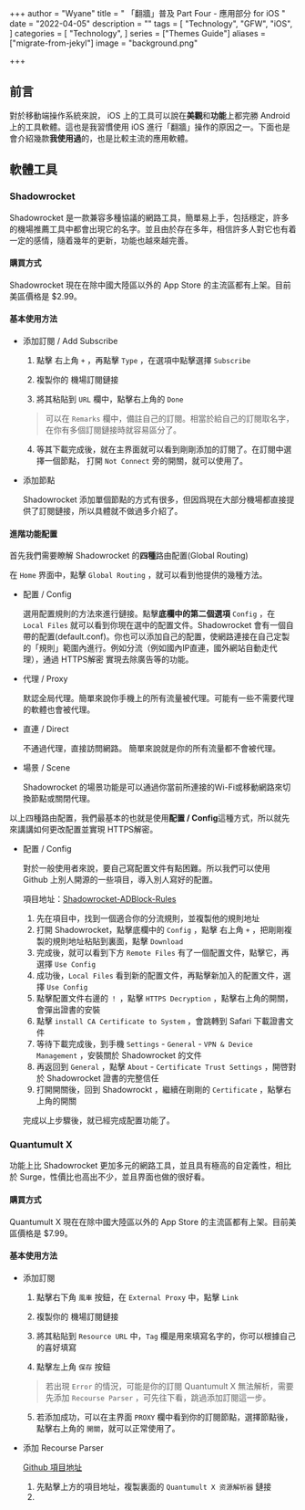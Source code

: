 +++
author = "Wyane"
title = " 「翻牆」普及 Part Four - 應用部分 for iOS "
date = "2022-04-05"
description = ""
tags = [
    "Technology",
    "GFW",
    "iOS",
]
categories = [
    "Technology",
]
series = ["Themes Guide"]
aliases = ["migrate-from-jekyl"]
image = "background.png"

+++

## 前言

  對於移動端操作系統來說， iOS 上的工具可以說在**美觀**和**功能**上都完勝 Android 上的工具軟體。這也是我習慣使用 iOS 進行「翻牆」操作的原因之一。下面也是會介紹幾款**我使用過**的，也是比較主流的應用軟體。

## 軟體工具

### Shadowrocket

Shadowrocket 是一款兼容多種協議的網路工具，簡單易上手，包括穩定，許多的機場推薦工具中都會出現它的名字。並且由於存在多年，相信許多人對它也有着一定的感情，隨着幾年的更新，功能也越來越完善。

#### 購買方式

Shadowrocket 現在在除中國大陸區以外的 App Store 的主流區都有上架。目前美區價格是 $2.99。

#### 基本使用方法

* 添加訂閱 / Add Subscribe

  1.  點擊 右上角 `+` ，再點擊 `Type` ，在選項中點擊選擇 `Subscribe` 

  2.  複製你的 機場訂閱鏈接

  3.  將其粘貼到 `URL` 欄中，點擊右上角的 `Done` 

     > 可以在 `Remarks` 欄中，備註自己的訂閱。相當於給自己的訂閱取名字，在你有多個訂閱鏈接時就容易區分了。

  4.  等其下載完成後，就在主界面就可以看到剛剛添加的訂閱了。在訂閱中選擇一個節點， 打開 `Not Connect` 旁的開關，就可以使用了。

* 添加節點

  Shadowrocket 添加單個節點的方式有很多，但因爲現在大部分機場都直接提供了訂閱鏈接，所以具體就不做過多介紹了。

#### 進階功能配置

首先我們需要瞭解 Shadowrocket 的**四種**路由配置(Global Routing)

在 `Home` 界面中，點擊 `Global Routing` ，就可以看到他提供的幾種方法。

* 配置 / Config

  選用配置規則的方法來進行鏈接。點擊**底欄中的第二個選項**  `Config` ，在 `Local Files` 就可以看到你現在選中的配置文件。Shadowrocket 會有一個自帶的配置(default.conf)。你也可以添加自己的配置，使網路連接在自己定製的「規則」範圍內進行。例如分流（例如國內IP直連，國外網站自動走代理），通過 HTTPS解密 實現去除廣告等的功能。

* 代理 / Proxy

  默認全局代理。簡單來說你手機上的所有流量被代理。可能有一些不需要代理的軟體也會被代理。

* 直連 / Direct

  不通過代理，直接訪問網路。 簡單來說就是你的所有流量都不會被代理。

* 場景 / Scene

  Shadowrocket 的場景功能是可以通過你當前所連接的Wi-Fi或移動網路來切換節點或關閉代理。

以上四種路由配置，我們最基本的也就是使用**配置 / Config**這種方式，所以就先來講講如何更改配置並實現 HTTPS解密。

* 配置 / Config

  對於一般使用者來說，要自己寫配置文件有點困難。所以我們可以使用 Github 上別人開源的一些項目，導入別人寫好的配置。

  項目地址：[Shadowrocket-ADBlock-Rules](https://github.com/h2y/Shadowrocket-ADBlock-Rules)

  1.  先在項目中，找到一個適合你的分流規則，並複製他的規則地址
  2.  打開 Shadowrocket，點擊底欄中的 `Config` ，點擊 右上角 `+` ，把剛剛複製的規則地址粘貼到裏面，點擊 `Download`  
  3.  完成後，就可以看到下方 `Remote Files` 有了一個配置文件，點擊它，再選擇 `Use Config` 
  4.  成功後，`Local Files` 看到新的配置文件，再點擊新加入的配置文件，選擇 `Use Config` 
  5.  點擊配置文件右邊的 `！` ，點擊 `HTTPS Decryption` ，點擊右上角的開關，會彈出證書的安裝
  6.  點擊 `install CA Certificate to System` ，會跳轉到 Safari 下載證書文件
  7.  等待下載完成後，到手機 `Settings` - `General` - `VPN & Device Management` ，安裝關於 Shadowrocket 的文件
  8.  再返回到 `General` ，點擊 `About` - `Certificate Trust Settings` ，開啓對於 Shadowrocket 證書的完整信任
  9.  打開開關後，回到 Shadowrockt ，繼續在剛剛的 `Certificate` ，點擊右上角的開關

  完成以上步驟後，就已經完成配置功能了。

### Quantumult X

功能上比 Shadowrocket 更加多元的網路工具，並且具有極高的自定義性，相比於 Surge，性價比也高出不少，並且界面也做的很好看。

#### 購買方式

Quantumult X 現在在除中國大陸區以外的 App Store 的主流區都有上架。目前美區價格是 $7.99。

#### 基本使用方法

* 添加訂閱

  1.  點擊右下角 `風車` 按鈕，在 `External Proxy` 中，點擊 `Link`

  2.  複製你的 機場訂閱鏈接

  3.  將其粘貼到 `Resource URL` 中，`Tag` 欄是用來填寫名字的，你可以根據自己的喜好填寫

  4.  點擊左上角 `保存` 按鈕

     > 若出現 `Error` 的情況，可能是你的訂閱 Quantumult X 無法解析，需要先添加 `Recourse Parser` ，可先往下看，跳過添加訂閱這一步。

  5.  若添加成功，可以在主界面 `PROXY` 欄中看到你的訂閱節點，選擇節點後，點擊右上角的 `開關`，就可以正常使用了。

* 添加 Recourse Parser

  [Github 項目地址](https://github.com/KOP-XIAO/QuantumultX)

  1.   先點擊上方的項目地址，複製裏面的 `Quantumult X 资源解析器` 鏈接
  2.  

  

  

  

  

  

